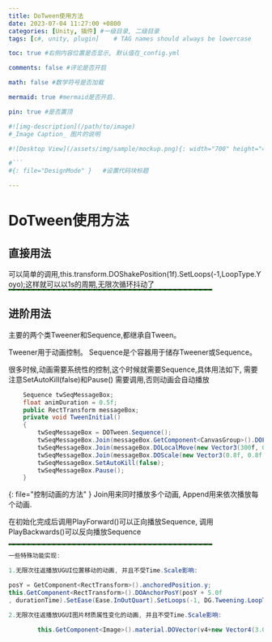 ```yaml
---
title: DoTween使用方法
date: 2023-07-04 11:27:00 +0800
categories: [Unity, 插件] #一级目录, 二级目录
tags: [c#, unity, plugin]    # TAG names should always be lowercase

toc: true #右侧内容位置是否显示, 默认值在_config.yml

comments: false #评论是否开启

math: false #数学符号是否加载

mermaid: true #mermaid是否开启.

pin: true #是否置顶

#![img-description](/path/to/image)
#_Image Caption_ 图片的说明

#![Desktop View](/assets/img/sample/mockup.png){: width="700" height="400" } 设置图片宽高

#```
#{: file="DesignMode" }   #设置代码块标题

---
```


# DoTween使用方法
## 直接用法
<div style = "word-break :break-all">
可以简单的调用,this.transform.DOShakePosition(1f).SetLoops(-1,LoopType.Yoyo);这样就可以以1s的周期,无限次循环抖动了
</div>

___

## 进阶用法
主要的两个类Tweener和Sequence,都继承自Tween。

Tweener用于动画控制。
Sequence是个容器用于储存Tweener或Sequence。

很多时候,动画需要系统性的控制,这个时候就需要Sequence,具体用法如下, 需要注意SetAutoKill(false)和Pause() 需要调用,否则动画会自动播放

``` c#
	Sequence twSeqMessageBox;
    float animDuration = 0.5f;
	public RectTransform messageBox;
    private void TweenInitial()
	{
		twSeqMessageBox = DOTween.Sequence();
		twSeqMessageBox.Join(messageBox.GetComponent<CanvasGroup>().DOFade(0.05f, animDuration));
		twSeqMessageBox.Join(messageBox.DOLocalMove(new Vector3(300f, 0f, 0f), animDuration));
		twSeqMessageBox.Join(messageBox.DOScale(new Vector3(0.8f, 0.8f, 1f), animDuration));
		twSeqMessageBox.SetAutoKill(false);
		twSeqMessageBox.Pause();
	}
```
{: file="控制动画的方法" }
Join用来同时播放多个动画, Append用来依次播放每个动画.

在初始化完成后调用PlayForward()可以正向播放Sequence, 调用PlayBackwards()可以反向播放Sequence

___

``` c#
一些特殊功能实现:

1.无限次往返播放UGUI位置移动的动画, 并且不受Time.Scale影响:

posY = GetComponent<RectTransform>().anchoredPosition.y;
this.GetComponent<RectTransform>().DOAnchorPosY(posY + 5.0f
, durationTime).SetEase(Ease.InOutQuart).SetLoops(-1, DG.Tweening.LoopType.Yoyo).SetUpdate(true);

2.无限次往返播放UGUI图片材质属性变化的动画, 并且不受Time.Scale影响:

        this.GetComponent<Image>().material.DOVector(v4+new Vector4(3.0f, 0, 0 ,0), "_OutlineStartPoint", durationTime).SetEase(Ease.InOutQuart).SetLoops(-1, DG.Tweening.LoopType.Yoyo).SetUpdate(true);

```
 

<style>
hr{
  height: 1px;
  width: 80%;
  margin: 0;
  padding: 0;
  align:center;
  opacity: 100%;
  size:100%;  
  border-top: 0px dashed green !important;
  border-bottom: 2px dashed green !important;
  border-radius: 1px;
}
</style>

